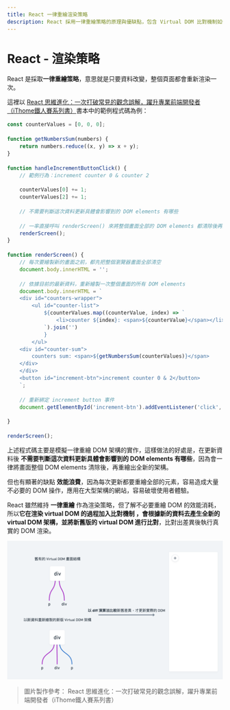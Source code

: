 ```yaml
---
title: React 一律重繪渲染策略
description: React 採用一律重繪策略的原理與優缺點，包含 Virtual DOM 比對機制如何優化效能，以及與傳統 DOM 操作的差異比較
---
```


# React - 渲染策略

React 是採取**一律重繪策略**，意思就是只要資料改變，整個頁面都會重新渲染一次。

這裡以 [React 思維進化：一次打破常見的觀念誤解，躍升專業前端開發者（iThome鐵人賽系列書）](https://www.books.com.tw/products/0010977360)書本中的範例程式碼為例：

```jsx
const counterValues = [0, 0, 0];

function getNumbersSum(numbers) {
	return numbers.reduce((x, y) => x + y);
}

function handleIncrementButtonClick() {
	// 範例行為：increment counter 0 & counter 2
	
	counterValues[0] += 1;
	counterValues[2] += 1;
	
	// 不需要判斷這次資料更新具體會影響到的 DOM elements 有哪些
	
	// 一率直接呼叫 renderScreen() 來將整個畫面全部的 DOM elements 都清除後再全部重繪
	renderScreen();
}

function renderScreen() {
	// 每次要繪製新的畫面之前，都先把整個瀏覽器畫面全部清空
	document.body.innerHTML = '';
	
	// 依據目前的最新資料，重新繪製一次整個畫面的所有 DOM elements
	document.body.innerHTML = `
	<div id="counters-wrapper">
		<ul id="counter-list">
			${counterValues.map((counterValue, index) => `
				<li>counter ${index}: <span>${counterValue}</span></li>
			`).join('')
			}
		</ul>
	<div id="counter-sum">
		counters sum: <span>${getNumbersSum(counterValues)}</span>
	</div>
	</div>
	<button id="increment-btn">increment counter 0 & 2</button>
	`;

	// 重新綁定 increment button 事件
	document.getElementById('increment-btn').addEventListener('click', handleIncrementButtonClick);

}

renderScreen();
```
上述程式碼主要是模擬一律重繪 DOM 架構的實作，這樣做法的好處是，在更新資料後 **不需要判斷這次資料更新具體會影響到的 DOM elements 有哪些**，因為會一律將畫面整個 DOM  elements 清除後，再重繪出全新的架構。

但也有顯著的缺點 **效能浪費**，因為每次更新都要重繪全部的元素，容易造成大量不必要的 DOM 操作，應用在大型架構的網站，容易破壞使用者體驗。


React 雖然維持 **一律重繪** 作為渲染策略，但了解不必要重繪 DOM 的效能消耗，所以**它在渲染 virtual DOM 的過程加入比對機制 ，會根據新的資料去產生全新的 virtual DOM 架構，並將新舊版的 virtual DOM 進行比對**，比對出差異後執行真實的 DOM 渲染。

![](/react/strategy.png)

> 圖片製作參考：
> React 思維進化：一次打破常見的觀念誤解，躍升專業前端開發者（iThome鐵人賽系列書）